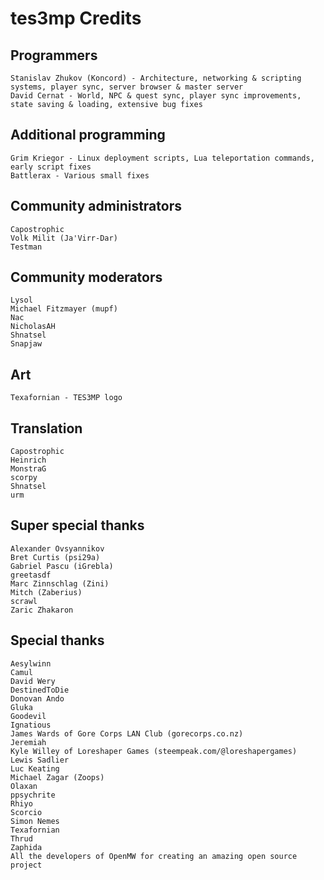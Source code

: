 tes3mp Credits
==============

Programmers
----------------

    Stanislav Zhukov (Koncord) - Architecture, networking & scripting systems, player sync, server browser & master server
    David Cernat - World, NPC & quest sync, player sync improvements, state saving & loading, extensive bug fixes


Additional programming
----------------------

    Grim Kriegor - Linux deployment scripts, Lua teleportation commands, early script fixes
    Battlerax - Various small fixes


Community administrators
------------------------

    Capostrophic
    Volk Milit (Ja'Virr-Dar)
    Testman


Community moderators
--------------------

    Lysol
    Michael Fitzmayer (mupf)
    Nac
    NicholasAH
    Shnatsel
    Snapjaw


Art
---

    Texafornian - TES3MP logo


Translation
-----------

    Capostrophic
    Heinrich
    MonstraG
    scorpy
    Shnatsel
    urm


Super special thanks
--------------------

    Alexander Ovsyannikov
    Bret Curtis (psi29a)
    Gabriel Pascu (iGrebla)
    greetasdf
    Marc Zinnschlag (Zini)
    Mitch (Zaberius)
    scrawl
    Zaric Zhakaron


Special thanks
--------------

    Aesylwinn
    Camul
    David Wery
    DestinedToDie
    Donovan Ando
    Gluka
    Goodevil
    Ignatious
    James Wards of Gore Corps LAN Club (gorecorps.co.nz)
    Jeremiah
    Kyle Willey of Loreshaper Games (steempeak.com/@loreshapergames)
    Lewis Sadlier
    Luc Keating
    Michael Zagar (Zoops)
    Olaxan
    ppsychrite
    Rhiyo
    Scorcio
    Simon Nemes
    Texafornian
    Thrud
    Zaphida
    All the developers of OpenMW for creating an amazing open source project

